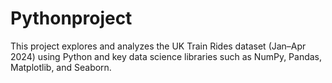 # Pythonproject
This project explores and analyzes the UK Train Rides dataset (Jan–Apr 2024) using Python and key data science libraries such as NumPy, Pandas, Matplotlib, and Seaborn.
